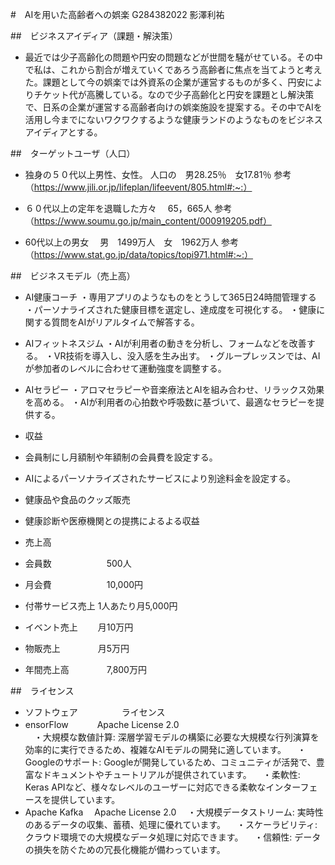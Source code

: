 #　AIを用いた高齢者への娯楽
G284382022 影澤利祐

##　ビジネスアイディア（課題・解決策）
- 最近では少子高齢化の問題や円安の問題などが世間を騒がせている。その中で私は、これから割合が増えていくであろう高齢者に焦点を当てようと考えた。課題として今の娯楽では外資系の企業が運営するものが多く、円安によりチケット代が高騰している。なので少子高齢化と円安を課題とし解決策で、日系の企業が運営する高齢者向けの娯楽施設を提案する。その中でAIを活用し今までにないワクワクするような健康ランドのようなものをビジネスアイディアとする。

##　ターゲットユーザ（人口）
- 独身の５０代以上男性、女性。
人口の　男28.25％　女17.81％
参考　（https://www.jili.or.jp/lifeplan/lifeevent/805.html#:~:）

- ６０代以上の定年を退職した方々
　65，665人
参考　（https://www.soumu.go.jp/main_content/000919205.pdf）

- 60代以上の男女
　男　1499万人　女　1962万人
参考　（https://www.stat.go.jp/data/topics/topi971.html#:~:）

##　ビジネスモデル（売上高）
- AI健康コーチ
・専用アプリのようなものをとうして365日24時間管理する
・パーソナライズされた健康目標を選定し、達成度を可視化する。
・健康に関する質問をAIがリアルタイムで解答する。
- AIフィットネスジム
・AIが利用者の動きを分析し、フォームなどを改善する。
・VR技術を導入し、没入感を生み出す。
・グループレッスンでは、AIが参加者のレベルに合わせて運動強度を調整する。
- AIセラピー
・アロマセラピーや音楽療法とAIを組み合わせ、リラックス効果を高める。
・AIが利用者の心拍数や呼吸数に基づいて、最適なセラピーを提供する。

- 収益
- 会員制にし月額制や年額制の会員費を設定する。
- AIによるパーソナライズされたサービスにより別途料金を設定する。
- 健康品や食品のクッズ販売
- 健康診断や医療機関との提携によるよる収益

- 売上高
- 会員数	　　　　　　500人	　　　　　　　
- 月会費	　　　　　　10,000円	　　　　
- 付帯サービス売上	1人あたり月5,000円	
- イベント売上	　　月10万円	　　　　　
- 物販売上	　　　　月5万円	　　　　　　
- 年間売上高	　　　　7,800万円	


##　ライセンス
- ソフトウェア　　　　　ライセンス
- ensorFlow	　　　Apache License 2.0	
　・大規模な数値計算: 深層学習モデルの構築に必要な大規模な行列演算を効率的に実行できるため、複雑なAIモデルの開発に適しています。
　・Googleのサポート: Googleが開発しているため、コミュニティが活発で、豊富なドキュメントやチュートリアルが提供されています。
　・柔軟性: Keras APIなど、様々なレベルのユーザーに対応できる柔軟なインターフェースを提供しています。	
- Apache Kafka	　Apache License 2.0	
　・大規模データストリーム: 実時性のあるデータの収集、蓄積、処理に優れています。
　・スケーラビリティ: クラウド環境での大規模なデータ処理に対応できます。
　・信頼性: データの損失を防ぐための冗長化機能が備わっています。

